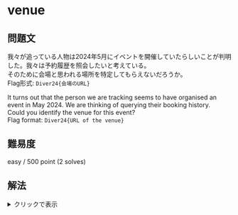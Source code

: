 # venue

## 問題文

我々が追っている人物は2024年5月にイベントを開催していたらしいことが判明した。我々は予約履歴を照会したいと考えている。  
そのために会場と思われる場所を特定してもらえないだろうか。  
Flag形式: `Diver24{会場のURL}`

It turns out that the person we are tracking seems to have organised an event in May 2024. We are thinking of querying their booking history.  
Could you identify the venue for this event?  
Flag format: `Diver24{URL of the venue}`

## 難易度

easy / 500 point (2 solves)

## 解法

<details>

<summary>クリックで表示</summary>

Mapillaryと同じユーザIDを使用しているX (Twitter) には、Googleドキュメントへのリンクがあります。

https://twitter.com/mori_mune24/status/1783088459449811422

Google ドキュメントには集合場所のみが記載されており、会場は不明です。
しかし、コメントを表示すると、削除された文字列部分に会場候補のURLが記載されています。
![](./comments.png)

このURLを開くと、名古屋にあるイベントスペースのものであると分かります。

**Diver24{https://www.instabase.jp/space/8039340260}**

文書作成ツールには、編集履歴が残っていることがあり、時にはそこに削除された情報が残っている可能性を知ってほしいという意図で作問されました。

</details>
